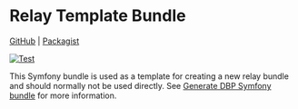 # Relay Template Bundle

[GitHub](https://github.com/digital-blueprint/relay-template-bundle) |
[Packagist](https://packagist.org/packages/dbp/relay-template-bundle)

[![Test](https://github.com/digital-blueprint/relay-template-bundle/actions/workflows/test.yml/badge.svg)](https://github.com/digital-blueprint/relay-template-bundle/actions/workflows/test.yml)

This Symfony bundle is used as a template for creating a new relay bundle and
should normally not be used directly. See [Generate DBP Symfony
bundle](https://handbook.digital-blueprint.org/frameworks/relay/dev/new_bundle/) for more
information.
